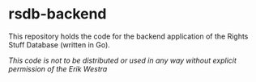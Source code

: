 # rsdb-backend
This repository holds the code for the backend application of the Rights Stuff Database (written in Go).

*This code is not to be distributed or used in any way without explicit permission of the Erik Westra*
